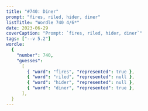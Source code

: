 ```yaml
---
title: "#740: Diner"
prompt: "fires, riled, hider, diner"
listTitle: "Wordle 740 4/6*"
date: 2023-06-29
coverCaption: "Prompt: `fires, riled, hider, diner`"
tags: ["--v 5.2"]
wordle:
  {
    "number": 740,
    "guesses":
      [
        { "word": "fires", "represented": true },
        { "word": "riled", "represented": null },
        { "word": "hider", "represented": null },
        { "word": "diner", "represented": true },
      ],
  }
---
```

